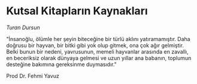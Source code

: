 # Kutsal Kitapların Kaynakları

*Turan Dursun*

"İnsanoğlu, ölümle her şeyin biteceğine bir türlü aklını yatıramamıştır. Daha
doğrusu bir hayvan, bir bitki gibi yok olup gitmek, ona çok ağır
gelmiştir. Belki bunun bir nedeni, yavrusunun, memeli hayvanlar arasında en
zavallı, en beceriksiz olarak dünyaya gelmesi ve uzun yıllar ana babanın,
toplumun desteğine bakımına gereksinme duymasıdır."

Prod Dr. Fehmi Yavuz
